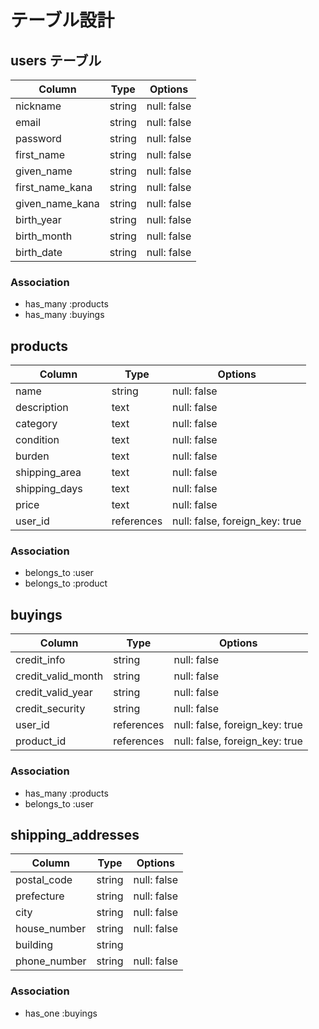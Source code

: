 #  テーブル設計

##  users テーブル

| Column          | Type   | Options     |
| --------------- | ------ | ----------- | 
| nickname        | string | null: false |
| email           | string | null: false |
| password        | string | null: false |
| first_name      | string | null: false |
| given_name      | string | null: false |
| first_name_kana | string | null: false |
| given_name_kana | string | null: false |
| birth_year      | string | null: false |
| birth_month     | string | null: false | 
| birth_date      | string | null: false |

###  Association

- has_many :products
- has_many :buyings

##  products

| Column        | Type       | Options                        |
| ------------- | ---------- | ------------------------------ |
| name　　　　　　| string     | null: false                    |
| description   | text       | null: false                    |
| category      | text       | null: false                    |
| condition     | text       | null: false                    |
| burden        | text       | null: false                    |
| shipping_area | text       | null: false                    |
| shipping_days | text       | null: false                    |
| price         | text       | null: false                    |
| user_id       | references | null: false, foreign_key: true |

###  Association

- belongs_to :user
- belongs_to :product

##  buyings

| Column             | Type       | Options                        |
| ------------------ | ---------- | ------------------------------ |
| credit_info        | string     | null: false                    |
| credit_valid_month | string     | null: false                    |
| credit_valid_year  | string     | null: false                    |
| credit_security    | string     | null: false                    |
| user_id            | references | null: false, foreign_key: true |
| product_id         | references | null: false, foreign_key: true |

###  Association

- has_many :products
- belongs_to :user

##  shipping_addresses

| Column       | Type   | Options     |
| ------------ | ------ | ----------- |
| postal_code  | string | null: false |
| prefecture   | string | null: false |
| city         | string | null: false |
| house_number | string | null: false |
| building     | string |             |
| phone_number | string | null: false |

###  Association

- has_one :buyings